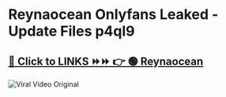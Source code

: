 
 # Reynaocean Onlyfans Leaked - Update Files p4ql9

## <h2><a href="https://clipsfans.com/Reynaocean&ref=git">🔗 Click to LINKS ⏩⏩ 👉 🟢 Reynaocean </a></h2>

<a href="https://clipsfans.com/Reynaocean&ref=git" rel="nofollow" data-target="animated-image.originalLink"><img src="https://i.ibb.co.com/xMMVF88/686577567.gif" alt="Viral Video Original" style="max-width: 100%; display: inline-block;" data-target="animated-image.originalImage"></a>

